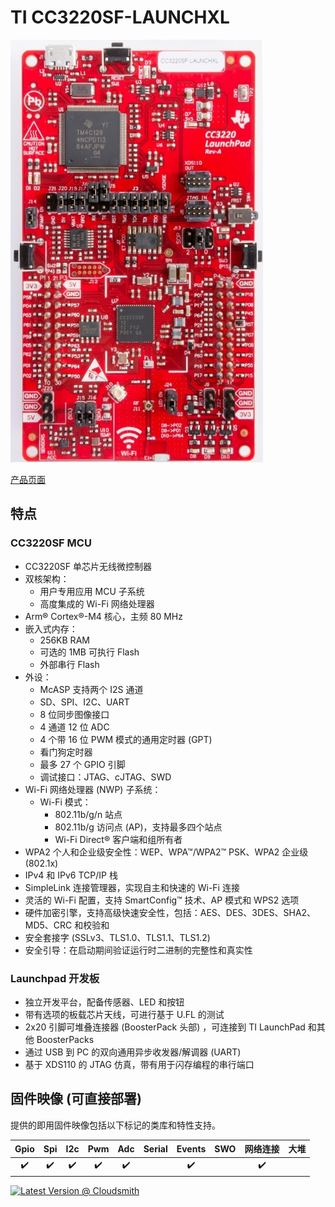 # TI CC3220SF-LAUNCHXL

![CC3220SF](../../images/reference-targets/cc3220sf-launchxl.jpg)

[产品页面](http://www.ti.com/tool/CC3220SF-LAUNCHXL)

## 特点

### CC3220SF MCU

- CC3220SF 单芯片无线微控制器
- 双核架构：
  - 用户专用应用 MCU 子系统
  - 高度集成的 Wi-Fi 网络处理器
- Arm® Cortex®-M4 核心，主频 80 MHz
- 嵌入式内存：
  - 256KB RAM
  - 可选的 1MB 可执行 Flash
  - 外部串行 Flash
- 外设：
  - McASP 支持两个 I2S 通道
  - SD、SPI、I2C、UART
  - 8 位同步图像接口
  - 4 通道 12 位 ADC
  - 4 个带 16 位 PWM 模式的通用定时器 (GPT)
  - 看门狗定时器
  - 最多 27 个 GPIO 引脚
  - 调试接口：JTAG、cJTAG、SWD
- Wi-Fi 网络处理器 (NWP) 子系统：
  - Wi-Fi 模式：
    - 802.11b/g/n 站点
    - 802.11b/g 访问点 (AP)，支持最多四个站点
    - Wi-Fi Direct® 客户端和组所有者
- WPA2 个人和企业级安全性：WEP、WPA™/WPA2™ PSK、WPA2 企业级 (802.1x)
- IPv4 和 IPv6 TCP/IP 栈
- SimpleLink 连接管理器，实现自主和快速的 Wi-Fi 连接
- 灵活的 Wi-Fi 配置，支持 SmartConfig™ 技术、AP 模式和 WPS2 选项
- 硬件加密引擎，支持高级快速安全性，包括：AES、DES、3DES、SHA2、MD5、CRC 和校验和
- 安全套接字 (SSLv3、TLS1.0、TLS1.1、TLS1.2)
- 安全引导：在启动期间验证运行时二进制的完整性和真实性

### Launchpad 开发板

- 独立开发平台，配备传感器、LED 和按钮
- 带有选项的板载芯片天线，可进行基于 U.FL 的测试
- 2x20 引脚可堆叠连接器 (BoosterPack 头部) ，可连接到 TI LaunchPad 和其他 BoosterPacks
- 通过 USB 到 PC 的双向通用异步收发器/解调器 (UART)
- 基于 XDS110 的 JTAG 仿真，带有用于闪存编程的串行端口

## 固件映像 (可直接部署)

提供的即用固件映像包括以下标记的类库和特性支持。

| Gpio | Spi | I2c | Pwm | Adc | Serial | Events | SWO | 网络连接 | 大堆 |
|:---:|:---:|:---:|:---:|:---:|:---:|:---:|:---:|:---:|:---:|
| :heavy_check_mark: | :heavy_check_mark: | :heavy_check_mark: | :heavy_check_mark: | :heavy_check_mark: | | :heavy_check_mark: | | :heavy_check_mark: | |

[![Latest Version @ Cloudsmith](https://api-prd.cloudsmith.io/v1/badges/version/net-nanoframework/nanoframework-images/raw/TI_CC3220SF_LAUNCHXL/latest/x/?render=true)](https://cloudsmith.io/~net-nanoframework/repos/nanoframework-images/packages/detail/raw/TI_CC3220SF_LAUNCHXL/latest/)